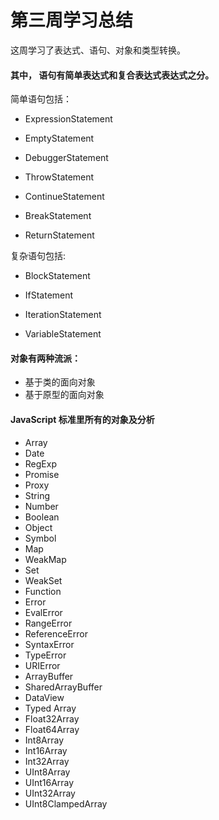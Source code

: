 # 第三周学习总结

这周学习了表达式、语句、对象和类型转换。

#### 其中， 语句有简单表达式和复合表达式表达式之分。

简单语句包括：

* ExpressionStatement

* EmptyStatement

* DebuggerStatement

* ThrowStatement

* ContinueStatement

* BreakStatement

* ReturnStatement

复杂语句包括:

* BlockStatement

* IfStatement

* IterationStatement

* VariableStatement

#### 对象有两种流派：

* 基于类的面向对象
* 基于原型的面向对象



#### JavaScript 标准里所有的对象及分析

* Array
* Date
* RegExp
* Promise
* Proxy
* String
* Number
* Boolean
* Object
* Symbol
* Map
* WeakMap
* Set
* WeakSet
* Function
* Error
* EvalError
* RangeError
* ReferenceError
* SyntaxError
* TypeError
* URIError
* ArrayBuffer
* SharedArrayBuffer
* DataView
* Typed Array
* Float32Array
* Float64Array
* Int8Array
* Int16Array
* Int32Array
* UInt8Array
* UInt16Array
* UInt32Array
* UInt8ClampedArray